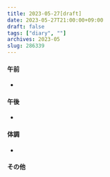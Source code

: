 ```yaml
---
title: 2023-05-27[draft]
date: 2023-05-27T21:00:00+09:00
draft: false
tags: ["diary", ""]
archives: 2023-05
slug: 286339
---
```

#### 午前
- 
#### 午後
- 
#### 体調
- 
#### その他